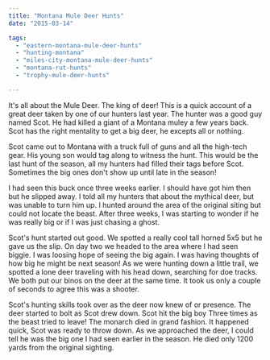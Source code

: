 ```yaml
---
title: "Montana Mule Deer Hunts"
date: "2015-03-14"

tags: 
  - "eastern-montana-mule-deer-hunts"
  - "hunting-montana"
  - "miles-city-montana-mule-deer-hunts"
  - "montana-rut-hunts"
  - "trophy-mule-deer-hunts"

---
```


It's all about the Mule Deer. The king of deer! This is a quick account of a great deer taken by one of our hunters last year. The hunter was a good guy named Scot. He had killed a giant of a Montana muley a few years back. Scot has the right mentality to get a big deer, he excepts all or nothing.

Scot came out to Montana with a truck full of guns and all the high-tech gear. His young son would tag along to witness the hunt. This would be the last hunt of the season, all my hunters had filled their tags before Scot. Sometimes the big ones don't show up until late in the season!

I had seen this buck once three weeks earlier. I should have got him then but he slipped away. I told all my hunters that about the mythical deer, but was unable to turn him up. I hunted around the area of the original siting but could not locate the beast. After three weeks, I was starting to wonder if he was really big or if I was just chasing a ghost.

Scot's hunt started out good. We spotted a really cool tall horned 5x5 but he gave us the slip. On day two we headed to the area where I had seen biggie. I was loosing hope of seeing the big again. I was having thoughts of how big he might be next season! As we were hunting down a little trail, we spotted a lone deer traveling with his head down, searching for doe tracks. We both put our binos on the deer at the same time. It took us only a couple of seconds to agree this was a shooter.

Scot's hunting skills took over as the deer now knew of or presence. The deer started to bolt as Scot drew down. Scot hit the big boy Three times as the beast tried to leave! The monarch died in grand fashion. It happened quick, Scot was ready to throw down. As we approached the deer, I could tell he was the big one I had seen earlier in the season. He died only 1200 yards from the original sighting.
